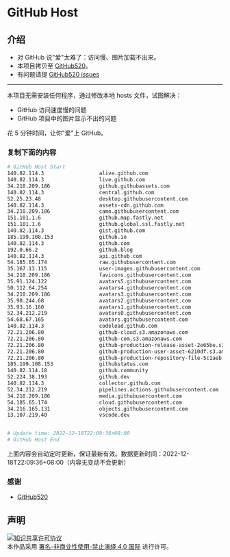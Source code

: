 # GitHub Host
## 介绍
- 对 GitHub 说"爱"太难了：访问慢、图片加载不出来。
- 本项目拷贝至 [GitHub520](https://github.com/521xueweihan/GitHub520)。
- 有问题请提 [GitHub520 issues](https://github.com/521xueweihan/GitHub520/issues/new)

---

本项目无需安装任何程序，通过修改本地 hosts 文件，试图解决：
- GitHub 访问速度慢的问题
- GitHub 项目中的图片显示不出的问题

花 5 分钟时间，让你"爱"上 GitHub。

### 复制下面的内容
```bash
# GitHub Host Start
140.82.114.3                  alive.github.com
140.82.114.3                  live.github.com
34.218.209.186                github.githubassets.com
140.82.114.3                  central.github.com
52.25.23.48                   desktop.githubusercontent.com
140.82.114.3                  assets-cdn.github.com
34.218.209.186                camo.githubusercontent.com
151.101.1.6                   github.map.fastly.net
151.101.1.6                   github.global.ssl.fastly.net
140.82.114.3                  gist.github.com
185.199.108.153               github.io
140.82.114.3                  github.com
192.0.66.2                    github.blog
140.82.114.3                  api.github.com
54.185.65.174                 raw.githubusercontent.com
35.167.13.115                 user-images.githubusercontent.com
34.218.209.186                favicons.githubusercontent.com
35.91.124.122                 avatars5.githubusercontent.com
50.112.64.254                 avatars4.githubusercontent.com
34.218.209.186                avatars3.githubusercontent.com
35.90.244.68                  avatars2.githubusercontent.com
35.93.16.160                  avatars1.githubusercontent.com
52.34.212.219                 avatars0.githubusercontent.com
54.68.67.165                  avatars.githubusercontent.com
140.82.114.3                  codeload.github.com
72.21.206.80                  github-cloud.s3.amazonaws.com
72.21.206.80                  github-com.s3.amazonaws.com
72.21.206.80                  github-production-release-asset-2e65be.s3.amazonaws.com
72.21.206.80                  github-production-user-asset-6210df.s3.amazonaws.com
72.21.206.80                  github-production-repository-file-5c1aeb.s3.amazonaws.com
185.199.108.153               githubstatus.com
140.82.114.18                 github.community
52.224.38.193                 github.dev
140.82.114.3                  collector.github.com
52.34.212.219                 pipelines.actions.githubusercontent.com
34.218.209.186                media.githubusercontent.com
54.185.65.174                 cloud.githubusercontent.com
34.216.165.131                objects.githubusercontent.com
13.107.219.40                 vscode.dev


# Update time: 2022-12-18T22:09:36+08:00
# GitHub Host End

```
上面内容会自动定时更新，保证最新有效。数据更新时间：2022-12-18T22:09:36+08:00（内容无变动不会更新）

### 感谢

- [GitHub520](https://github.com/521xueweihan/GitHub520)

## 声明
<a rel="license" href="https://creativecommons.org/licenses/by-nc-nd/4.0/deed.zh"><img alt="知识共享许可协议" style="border-width: 0" src="https://licensebuttons.net/l/by-nc-nd/4.0/88x31.png"></a><br>本作品采用 <a rel="license" href="https://creativecommons.org/licenses/by-nc-nd/4.0/deed.zh">署名-非商业性使用-禁止演绎 4.0 国际</a> 进行许可。
